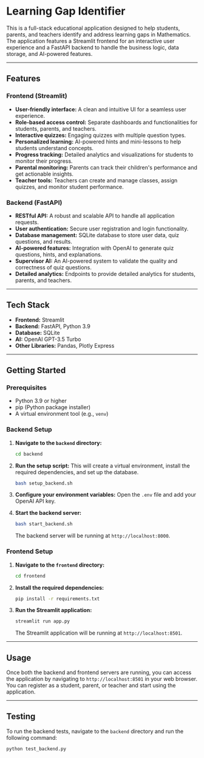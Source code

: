 # Learning Gap Identifier

This is a full-stack educational application designed to help students, parents, and teachers identify and address learning gaps in Mathematics. The application features a Streamlit frontend for an interactive user experience and a FastAPI backend to handle the business logic, data storage, and AI-powered features.

-----

## Features

### Frontend (Streamlit)

  * **User-friendly interface:** A clean and intuitive UI for a seamless user experience.
  * **Role-based access control:** Separate dashboards and functionalities for students, parents, and teachers.
  * **Interactive quizzes:** Engaging quizzes with multiple question types.
  * **Personalized learning:** AI-powered hints and mini-lessons to help students understand concepts.
  * **Progress tracking:** Detailed analytics and visualizations for students to monitor their progress.
  * **Parental monitoring:** Parents can track their children's performance and get actionable insights.
  * **Teacher tools:** Teachers can create and manage classes, assign quizzes, and monitor student performance.

### Backend (FastAPI)

  * **RESTful API:** A robust and scalable API to handle all application requests.
  * **User authentication:** Secure user registration and login functionality.
  * **Database management:** SQLite database to store user data, quiz questions, and results.
  * **AI-powered features:** Integration with OpenAI to generate quiz questions, hints, and explanations.
  * **Supervisor AI:** An AI-powered system to validate the quality and correctness of quiz questions.
  * **Detailed analytics:** Endpoints to provide detailed analytics for students, parents, and teachers.

-----

## Tech Stack

  * **Frontend:** Streamlit
  * **Backend:** FastAPI, Python 3.9
  * **Database:** SQLite
  * **AI:** OpenAI GPT-3.5 Turbo
  * **Other Libraries:** Pandas, Plotly Express

-----

## Getting Started

### Prerequisites

  * Python 3.9 or higher
  * pip (Python package installer)
  * A virtual environment tool (e.g., `venv`)

### Backend Setup

1.  **Navigate to the `backend` directory:**

    ```sh
    cd backend
    ```

2.  **Run the setup script:**
    This will create a virtual environment, install the required dependencies, and set up the database.

    ```sh
    bash setup_backend.sh
    ```

3.  **Configure your environment variables:**
    Open the `.env` file and add your OpenAI API key.

4.  **Start the backend server:**

    ```sh
    bash start_backend.sh
    ```

    The backend server will be running at `http://localhost:8000`.

### Frontend Setup

1.  **Navigate to the `frontend` directory:**

    ```sh
    cd frontend
    ```

2.  **Install the required dependencies:**

    ```sh
    pip install -r requirements.txt
    ```

3.  **Run the Streamlit application:**

    ```sh
    streamlit run app.py
    ```

    The Streamlit application will be running at `http://localhost:8501`.

-----

## Usage

Once both the backend and frontend servers are running, you can access the application by navigating to `http://localhost:8501` in your web browser. You can register as a student, parent, or teacher and start using the application.

-----

## Testing

To run the backend tests, navigate to the `backend` directory and run the following command:

```sh
python test_backend.py
```
